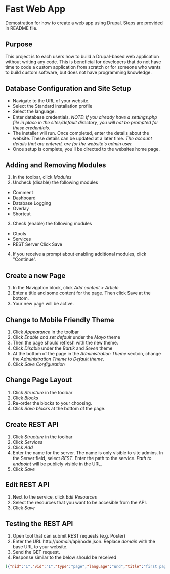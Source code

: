 # Fast Web App
Demostration for how to create a web app using Drupal. Steps are provided in README file.

## Purpose
This project is to each users how to build a Drupal-based web application without writing any code. This is beneficial 
for developers that do not have time to code a custom application from scratch or for someone who wants to build custom 
software, but does not have programming knowledge.

## Database Configuration and Site Setup 
* Navigate to the URL of your website.
* Select the Standard installation profile
* Select the language.
* Enter database credentials. *NOTE: If you already have a settings.php file in place in the sites/default directory, you will not be prompted for these credentials.*
* The installer will run. Once completed, enter the details about the website. These details can be updated at a later time.
*The account details that are entered, are for the website's admin user.*
* Once setup is complete, you'll be directed to the websites home page.

## Adding and Removing Modules
1) In the toolbar, click *Modules*
2) Uncheck (disable) the following modules
* Comment
* Dashboard
* Database Logging
* Overlay
* Shortcut
3) Check (enable) the following modules
* Ctools
* Services
* REST Server
Click Save
4) If you receive a prompt about enabling additional modules, click "Continue".

## Create a new Page 
1) In the Navigation block, click *Add content* > *Article*
2) Enter a title and some content for the page. Then click Save at the bottom.
3) Your new page will be active. 

## Change to Mobile Friendly Theme
1) Click *Appearance* in the toolbar
2) Click *Enable and set default* under the *Mayo* theme
3) Then the page should refresh with the new theme.
4) Click *Disable* under the *Bartik* and *Seven* theme
5) At the bottom of the page in the *Administration Theme* sectoin, change the *Administration Theme* to *Default theme*.
6) Click *Save Configuration*

## Change Page Layout
1) Click *Structure* in the toolbar
2) Click *Blocks* 
3) Re-order the blocks to your choosing.
4) Click *Save blocks* at the bottom of the page.

## Create REST API
1) Click *Structure* in the toolbar
2) Click *Services*
3) Click *Add*
4) Enter the name for the server. The name is only visible to site admins. In the Server field, select *REST*. Enter the path to the service. *Path to endpoint* will be publicly visible in the URL.
5) Click *Save*

## Edit REST API
1) Next to the service, click *Edit Resources*
2) Select the resources that you want to be accesible from the API.
3) Click *Save*

## Testing the REST API
1) Open tool that can submit REST requests (e.g. Poster)
2) Enter the URL http://*domain*/api/node.json. Replace *domain* with the base URL to your website.
3) Send the GET request. 
4) Response similar to the below should be received
```json
[{"nid":"1","vid":"1","type":"page","language":"und","title":"first page","uid":"1","status":"1","created":"1504968410","changed":"1504968410","comment":"0","promote":"0","sticky":"0","tnid":"0","translate":"0","uri":"http://domain/api/node/1"}]
```

